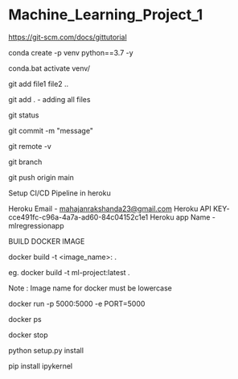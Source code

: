 # Machine_Learning_Project_1

https://git-scm.com/docs/gittutorial

conda create -p venv python==3.7 -y

conda.bat activate venv/

git add file1 file2 ..

git add . - adding all files 

git status 

git commit -m "message"

git remote -v  

git branch 

git push origin main 

Setup CI/CD Pipeline in heroku

Heroku Email - mahajanrakshanda23@gmail.com
Heroku API KEY- cce491fc-c96a-4a7a-ad60-84c04152c1e1
Heroku app Name - mlregressionapp


BUILD DOCKER IMAGE

docker build -t <image_name>:<tagname> .

eg. docker build -t ml-project:latest . 

Note : Image name for docker must be lowercase 


docker run -p 5000:5000 -e PORT=5000 <Image id>

docker ps 

docker stop <container id>

python setup.py install

pip install ipykernel 














